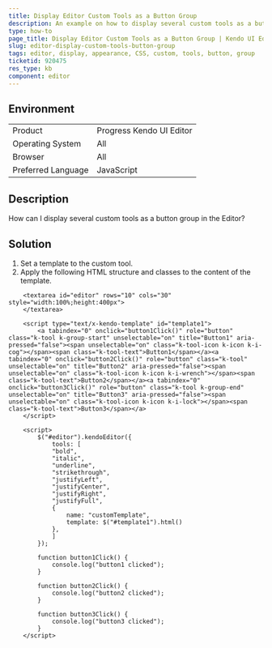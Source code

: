 ```yaml
---
title: Display Editor Custom Tools as a Button Group
description: An example on how to display several custom tools as a button group in the Kendo UI Editor.
type: how-to
page_title: Display Editor Custom Tools as a Button Group | Kendo UI Editor for jQuery
slug: editor-display-custom-tools-button-group
tags: editor, display, appearance, CSS, custom, tools, button, group
ticketid: 920475
res_type: kb
component: editor
---
```


## Environment

<table>
 <tr>
  <td>Product</td>
  <td>Progress Kendo UI Editor</td>
 </tr>
 <tr>
  <td>Operating System</td>
  <td>All</td>
 </tr>
 <tr>
  <td>Browser</td>
  <td>All</td>
 </tr>
 <tr>
  <td>Preferred Language</td>
  <td>JavaScript</td>
 </tr>
</table>

## Description

How can I display several custom tools as a button group in the Editor?

## Solution

1. Set a template to the custom tool.
1. Apply the following HTML structure and classes to the content of the template.

```dojo
	<textarea id="editor" rows="10" cols="30" style="width:100%;height:400px">
	</textarea>

	<script type="text/x-kendo-template" id="template1">
		<a tabindex="0" onclick="button1Click()" role="button" class="k-tool k-group-start" unselectable="on" title="Button1" aria-pressed="false"><span unselectable="on" class="k-tool-icon k-icon k-i-cog"></span><span class="k-tool-text">Button1</span></a><a tabindex="0" onclick="button2Click()" role="button" class="k-tool" unselectable="on" title="Button2" aria-pressed="false"><span unselectable="on" class="k-tool-icon k-icon k-i-wrench"></span><span class="k-tool-text">Button2</span></a><a tabindex="0" onclick="button3Click()" role="button" class="k-tool k-group-end" unselectable="on" title="Button3" aria-pressed="false"><span unselectable="on" class="k-tool-icon k-icon k-i-lock"></span><span class="k-tool-text">Button3</span></a>
	</script>

	<script>
		$("#editor").kendoEditor({
			tools: [
			"bold",
			"italic",
			"underline",
			"strikethrough",
			"justifyLeft",
			"justifyCenter",
			"justifyRight",
			"justifyFull",
			{
				name: "customTemplate",
				template: $("#template1").html()
			},
			]
		});

		function button1Click() {
			console.log("button1 clicked");
		}

		function button2Click() {
			console.log("button2 clicked");
		}

		function button3Click() {
			console.log("button3 clicked");
		}
	</script>
```

